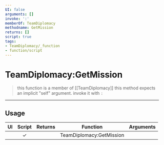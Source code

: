 ```yaml
---
UI: false
arguments: []
invoke: ':'
memberOf: TeamDiplomacy
methodname: GetMission
returns: []
script: true
tags:
- TeamDiplomacy/_function
- function/script
---
```

# TeamDiplomacy:GetMission
> this function is a member of [[TeamDiplomacy]]
> this method expects an implicit "self" argument. invoke it with `:`
-----
## Usage
|  UI | Script | Returns | Function | Arguments |
|:---:|:------:|-------:|:--------:|:---------|
| |✓||TeamDiplomacy:GetMission||
